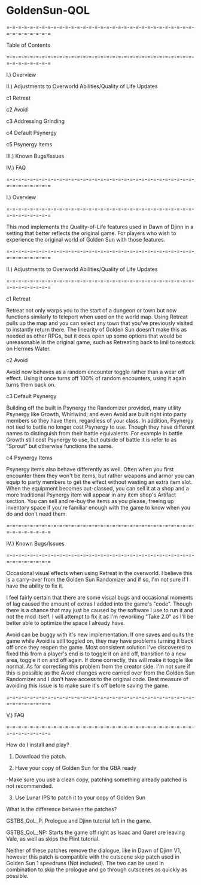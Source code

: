 # GoldenSun-QOL
=-=-=-=-=-=-=-=-=-=-=-=-=-=-=-=-=-=-=-=-=-=-=-=-=-=-=-=-=-=-=-=-=-=-=-=-=-=-=-=

Table of Contents

=-=-=-=-=-=-=-=-=-=-=-=-=-=-=-=-=-=-=-=-=-=-=-=-=-=-=-=-=-=-=-=-=-=-=-=-=-=-=-=

I.) Overview

II.) Adjustments to Overworld Abilities/Quality of Life Updates

c1 Retreat

c2 Avoid

c3 Addressing Grinding

c4 Default Psynergy

c5 Psynergy Items

III.) Known Bugs/Issues

IV.) FAQ

=-=-=-=-=-=-=-=-=-=-=-=-=-=-=-=-=-=-=-=-=-=-=-=-=-=-=-=-=-=-=-=-=-=-=-=-=-=-=-=

I.) Overview

=-=-=-=-=-=-=-=-=-=-=-=-=-=-=-=-=-=-=-=-=-=-=-=-=-=-=-=-=-=-=-=-=-=-=-=-=-=-=-=

This mod implements the Quality-of-Life features used in Dawn of Djinn in a setting that better reflects the original game. For players who wish to experience the original world of Golden Sun with those features.

=-=-=-=-=-=-=-=-=-=-=-=-=-=-=-=-=-=-=-=-=-=-=-=-=-=-=-=-=-=-=-=-=-=-=-=-=-=-=-=

II.) Adjustments to Overworld Abilities/Quality of Life Updates

=-=-=-=-=-=-=-=-=-=-=-=-=-=-=-=-=-=-=-=-=-=-=-=-=-=-=-=-=-=-=-=-=-=-=-=-=-=-=-=

c1 Retreat

Retreat not only warps you to the start of a dungeon or town but now functions similarly to teleport when used on the world map. Using Retreat pulls up the map and you can select any town that you've previously visited to instantly return there. The linearity of Golden Sun doesn't make this as needed as other RPGs, but it does open up some options that would be unreasonable in the original game, such as Retreating back to Imil to restock on Hermes Water.

c2 Avoid

Avoid now behaves as a random encounter toggle rather than a wear off effect. Using it once turns off 100% of random encounters, using it again turns them back on. 

c3 Default Psynergy

Building off the built in Psynergy the Randomizer provided, many utility Psynergy like Growth, Whirlwind, and even Avoid are built right into party members so they have them, regardless of your class. In addition, Psynergy not tied to battle no longer cost Psynergy to use. Though they have different names to distinguish from their battle equivalents. For example in battle Growth still cost Psynergy to use, but outside of battle it is refer to as “Sprout” but otherwise functions the same.

c4 Psynergy Items

Psynergy items also behave differently as well. Often when you first encounter them they won't be items, but rather weapons and armor you can equip to party members to get the effect without wasting an extra item slot. When the equipment becomes out-classed, you can sell it at a shop and a more traditional Psynergy item will appear in any item shop's Artifact section. You can sell and re-buy the items as you please, freeing up inventory space if you're familiar enough with the game to know when you do and don't need them.

=-=-=-=-=-=-=-=-=-=-=-=-=-=-=-=-=-=-=-=-=-=-=-=-=-=-=-=-=-=-=-=-=-=-=-=-=-=-=-=

IV.) Known Bugs/Issues

=-=-=-=-=-=-=-=-=-=-=-=-=-=-=-=-=-=-=-=-=-=-=-=-=-=-=-=-=-=-=-=-=-=-=-=-=-=-=-=

Occasional visual effects when using Retreat in the overworld. I believe this is a carry-over from the Golden Sun Randomizer and if so, I'm not sure if I have the ability to fix it.

I feel fairly certain that there are some visual bugs and occasional moments of lag caused the amount of extras I added into the game's "code". Though there is a chance that may just be caused by the software I use to run it and not the mod itself. I will attempt to fix it as I'm reworking "Take 2.0" as I'll be better able to optimize the space I already have.

Avoid can be buggy with it's new implementation. If one saves and quits the game while Avoid is still toggled on, they may have problems turning it back off once they reopen the game. Most consistent solution I've discovered to fixed this from a player's end is to toggle it on and off, transition to a new area, toggle it on and off again. If done correctly, this will make it toggle like normal. As for correcting this problem from the creator side. I'm not sure if this is possible as the Avoid changes were carried over from the Golden Sun Randomizer and I don't have access to the original code. Best measure of avoiding this issue is to make sure it's off before saving the game.

=-=-=-=-=-=-=-=-=-=-=-=-=-=-=-=-=-=-=-=-=-=-=-=-=-=-=-=-=-=-=-=-=-=-=-=-=-=-=-=

V.) FAQ

=-=-=-=-=-=-=-=-=-=-=-=-=-=-=-=-=-=-=-=-=-=-=-=-=-=-=-=-=-=-=-=-=-=-=-=-=-=-=-=

How do I install and play?

1. Download the patch. 

2. Have your copy of Golden Sun for the GBA ready 

-Make sure you use a clean copy, patching something already patched is not recommended. 

3. Use Lunar IPS to patch it to your copy of Golden Sun

What is the difference between the patches?

GSTBS_QoL_P: Prologue and Djinn tutorial left in the game.

GSTBS_QoL_NP: Starts the game off right as Isaac and Garet are leaving Vale, as well as skips the Flint tutorial.

Neither of these patches remove the dialogue, like in Dawn of Djinn V1, however this patch is compatible with the cutscene skip patch used in Golden Sun 1 speedruns (Not included). The two can be used in combination to skip the prologue and go through cutscenes as quickly as possible.
